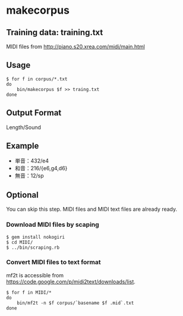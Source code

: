 makecorpus
==========

## Training data: training.txt

MIDI files from http://piano.s20.xrea.com/midi/main.html

## Usage

```
$ for f in corpus/*.txt
do
    bin/makecorpus $f >> traing.txt
done
```

## Output Format

Length/Sound

## Example

- 単音：432/e4
- 和音：216/{e6,g4,d6}
- 無音：12/sp

## Optional

You can skip this step. MIDI files and MIDI text files are already ready.

### Download MIDI files by scaping

```
$ gem install nokogiri
$ cd MIDI/
$ ../bin/scraping.rb
```

### Convert MIDI files to text format

mf2t is accessible from
https://code.google.com/p/midi2text/downloads/list.

```
$ for f in MIDI/*
do
    bin/mf2t -n $f corpus/`basename $f .mid`.txt
done
```
